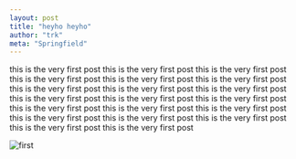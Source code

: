 ```yaml
---
layout: post
title: "heyho heyho"
author: "trk"
meta: "Springfield"
---
```


this is the very first post
this is the very first post
this is the very first post
this is the very first post
this is the very first post
this is the very first post
this is the very first post
this is the very first post
this is the very first post
this is the very first post
this is the very first post
this is the very first post
this is the very first post
this is the very first post
this is the very first post
this is the very first post
this is the very first post
this is the very first post
this is the very first post
this is the very first post

![first](https://user-images.githubusercontent.com/22764339/155147610-a60620d3-cd40-4815-9d75-10e1289b9d22.jpg)
